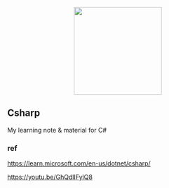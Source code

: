 <p align="center"><img src="https://github.com/YinHk-Notes/Csharp/blob/main/csharp-logo.png" height="200px"></p>

## Csharp
My learning note & material for C#



### ref
https://learn.microsoft.com/en-us/dotnet/csharp/

https://youtu.be/GhQdlIFylQ8
